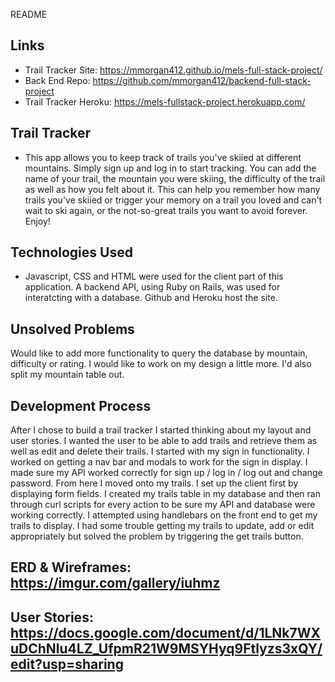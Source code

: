 README

## Links

- Trail Tracker Site: https://mmorgan412.github.io/mels-full-stack-project/
- Back End Repo: https://github.com/mmorgan412/backend-full-stack-project
- Trail Tracker Heroku: https://mels-fullstack-project.herokuapp.com/

## Trail Tracker

- This app allows you to keep track of trails you've skiied at different mountains.
    Simply sign up and log in to start tracking.  You can add the name of your trail,
    the mountain you were skiing, the difficulty of the trail as well as how you felt about it.
    This can help you remember how many trails you've skiied or trigger your memory on
    a trail you loved and can't wait to ski again, or the not-so-great trails you want to
    avoid forever.  Enjoy!

## Technologies Used

  - Javascript, CSS and HTML were used for the client part of this application.
    A backend API, using Ruby on Rails, was used for interatcting with a database.
    Github and Heroku host the site.


## Unsolved Problems
  Would like to add more functionality to query the database by mountain, difficulty or rating.
  I would like to work on my design a little more.  I'd also split my mountain table out.

## Development Process
  After I chose to build a trail tracker I started thinking about my layout and user stories.
  I wanted the user to be able to add trails and retrieve them as well as edit and delete their trails.
  I started with my sign in functionality.  I worked on getting a nav bar and modals to work for
  the sign in display.  I made sure my API worked correctly for sign up / log in / log out and change password.
  From here I moved onto my trails.  I set up the client first by displaying form fields.  I created
  my trails table in my database and then ran through curl scripts for every action to be sure my API
  and database were working correctly.  I attempted using handlebars on the front end to get my trails to display.
  I had some trouble getting my trails to update, add or edit appropriately but solved the problem by triggering
  the get trails button.


 ## ERD & Wireframes: https://imgur.com/gallery/iuhmz
## User Stories: https://docs.google.com/document/d/1LNk7WXuDChNlu4LZ_UfpmR21W9MSYHyq9Ftlyzs3xQY/edit?usp=sharing
